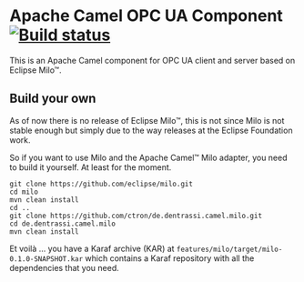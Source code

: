 # Apache Camel OPC UA Component [![Build status](https://api.travis-ci.org/ctron/de.dentrassi.camel.milo.svg "Travis Build Status")](https://travis-ci.org/ctron/de.dentrassi.camel.milo)

This is an Apache Camel component for OPC UA client and server based on Eclipse Milo™.

## Build your own

As of now there is no release of Eclipse Milo™, this is not since Milo is not stable enough
but simply due to the way releases at the Eclipse Foundation work.

So if you want to use Milo and the Apache Camel™ Milo adapter, you need to build it yourself.
At least for the moment.

    git clone https://github.com/eclipse/milo.git
    cd milo
    mvn clean install
    cd ..
    git clone https://github.com/ctron/de.dentrassi.camel.milo.git
    cd de.dentrassi.camel.milo
    mvn clean install
    
Et voilà … you have a Karaf archive (KAR) at `features/milo/target/milo-0.1.0-SNAPSHOT.kar`
which contains a Karaf repository with all the dependencies that you need.
